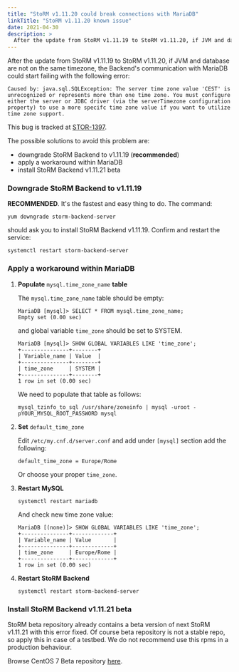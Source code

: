 ```yaml
---
title: "StoRM v1.11.20 could break connections with MariaDB"
linkTitle: "StoRM v1.11.20 known issue"
date: 2021-04-30
description: >
  After the update from StoRM v1.11.19 to StoRM v1.11.20, if JVM and database are not on the same timezone, the Backend’s communication with MariaDB could start failing.
---
```


After the update from StoRM v1.11.19 to StoRM v1.11.20, if JVM and database are not on the same timezone, the Backend's communication with MariaDB could start failing with the following error:

```
Caused by: java.sql.SQLException: The server time zone value 'CEST' is unrecognized or represents more than one time zone. You must configure either the server or JDBC driver (via the serverTimezone configuration property) to use a more specifc time zone value if you want to utilize time zone support.
```

This bug is tracked at [STOR-1397](https://issues.infn.it/jira/browse/STOR-1397).

The possible solutions to avoid this problem are:
* downgrade StoRM Backend to v1.11.19 (**recommended**)
* apply a workaround within MariaDB
* install StoRM Backend v1.11.21 beta 

### Downgrade StoRM Backend to v1.11.19

**RECOMMENDED**. It's the fastest and easy thing to do. The command:

```
yum downgrade storm-backend-server
```

should ask you to install StoRM Backend v1.11.19. Confirm and restart the service:

```
systemctl restart storm-backend-server
```

### Apply a workaround within MariaDB

1. **Populate** `mysql.time_zone_name` **table**

    The `mysql.time_zone_name` table should be empty:

    ```
    MariaDB [mysql]> SELECT * FROM mysql.time_zone_name;
    Empty set (0.00 sec)
    ```

    and global variable `time_zone` should be set to SYSTEM.

    ```
    MariaDB [mysql]> SHOW GLOBAL VARIABLES LIKE 'time_zone';
    +---------------+--------+
    | Variable_name | Value  |
    +---------------+--------+
    | time_zone     | SYSTEM |
    +---------------+--------+
    1 row in set (0.00 sec)
    ```

    We need to populate that table as follows:

    ```
    mysql_tzinfo_to_sql /usr/share/zoneinfo | mysql -uroot -pYOUR_MYSQL_ROOT_PASSWORD mysql
    ```

1. **Set** `default_time_zone`

    Edit `/etc/my.cnf.d/server.conf` and add under `[mysql]` section add the following:

    ```
    default_time_zone = Europe/Rome
    ```

    Or choose your proper `time_zone`.

3. **Restart MySQL**

    ```
    systemctl restart mariadb
    ```

    And check new time zone value:

    ```
    MariaDB [(none)]> SHOW GLOBAL VARIABLES LIKE 'time_zone';
    +---------------+-------------+
    | Variable_name | Value       |
    +---------------+-------------+
    | time_zone     | Europe/Rome |
    +---------------+-------------+
    1 row in set (0.00 sec)
    ```

4. **Restart StoRM Backend**

    ```
    systemctl restart storm-backend-server
    ```

### Install StoRM Backend v1.11.21 beta

StoRM beta repository already contains a beta version of next StoRM v1.11.21 with this error fixed.
Of course beta repository is not a stable repo, so apply this in case of a testbed. We do not recommend use this rpms in a production behaviour.

Browse CentOS 7 Beta repository [here](https://repo.cloud.cnaf.infn.it/service/rest/repository/browse/storm-rpm-beta/centos7/).
